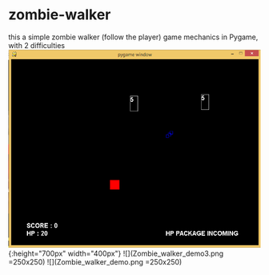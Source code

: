 # zombie-walker
this a simple zombie walker (follow the player) game mechanics in Pygame, with 2 difficulties
![](Zombie_walker_demo2.png){:height="700px" width="400px"}
![](Zombie_walker_demo3.png =250x250)
![](Zombie_walker_demo.png =250x250)

